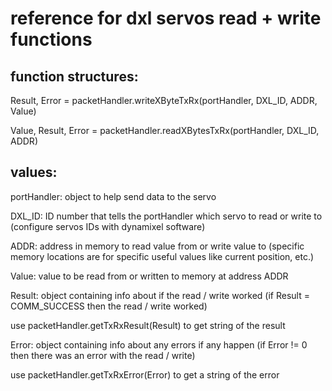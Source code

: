 # reference for dxl servos read + write functions

## function structures:

Result, Error = packetHandler.writeXByteTxRx(portHandler, DXL_ID, ADDR, Value)

Value, Result, Error = packetHandler.readXBytesTxRx(portHandler, DXL_ID, ADDR)

## values:

portHandler: object to help send data to the servo

DXL_ID: ID number that tells the portHandler which servo to read or write to (configure servos IDs with dynamixel software)

ADDR: address in memory to read value from or write value to (specific memory locations are for specific useful values like current position, etc.)

Value: value to be read from or written to memory at address ADDR

Result: object containing info about if the read / write worked (if Result = COMM_SUCCESS then the read / write worked)

use packetHandler.getTxRxResult(Result) to get string of the result

Error: object containing info about any errors if any happen (if Error != 0 then there was an error with the read / write)

use packetHandler.getTxRxError(Error) to get a string of the error